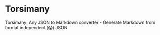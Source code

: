 # Torsimany
Torsimany: Any JSON to Markdown converter - Generate Markdown from format independent (:scream:) JSON
